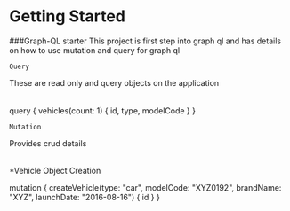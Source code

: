# Getting Started

###Graph-QL starter
This project is first step into graph ql and has details on how to use mutation and query for graph ql

```Query```

These are read only and query objects on the application

######
query {
  vehicles(count: 1) 
  {
    id, 
    type, 
    modelCode
}
}


```Mutation```

Provides crud details

######

*Vehicle Object Creation

mutation {
  createVehicle(type: "car", modelCode: "XYZ0192", brandName: "XYZ", launchDate: "2016-08-16") 
  {
    id
  }
}
